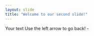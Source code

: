 ```yaml
---
layout: slide
title: "Welcome to our second slide!"
---
```

Your text
Use the left arrow to go back! -
